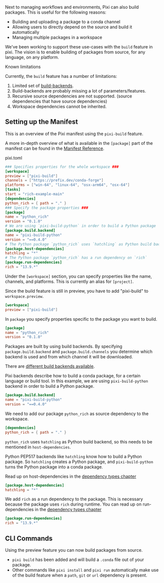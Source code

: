 Next to managing workflows and environments, Pixi can also build packages. This is useful for the following reasons:

- Building and uploading a package to a conda channel
- Allowing users to directly depend on the source and build it automatically
- Managing multiple packages in a workspace

We've been working to support these use-cases with the `build` feature in pixi. The vision is to enable building of packages from source, for any language, on any platform.

Known limitations

Currently, the `build` feature has a number of limitations:

1. Limited set of [build-backends](https://github.com/prefix-dev/pixi-build-backends).
1. Build-backends are probably missing a lot of parameters/features.
1. Recursive source dependencies are not supported. (source dependencies that have source dependencies)
1. Workspace dependencies cannot be inherited.

## Setting up the Manifest

This is an overview of the Pixi manifest using the `pixi-build` feature.

A more in-depth overview of what is available in the `[package]` part of the manifest can be found in the [Manifest Reference](../../reference/pixi_manifest/#the-package-section).

pixi.toml

```toml
### Specifies properties for the whole workspace ###
[workspace]
preview = ["pixi-build"]
channels = ["https://prefix.dev/conda-forge"]
platforms = ["win-64", "linux-64", "osx-arm64", "osx-64"]
[tasks]
start = "rich-example-main"
[dependencies]
python_rich = { path = "." }
### Specify the package properties ###
[package]
name = "python_rich"
version = "0.1.0"
# We are using `pixi-build-python` in order to build a Python package
[package.build.backend]
name = "pixi-build-python"
version = "==0.4.0"
# The Python package `python_rich` uses `hatchling` as Python build backend
[package.host-dependencies]
hatchling = "*"
# The Python package `python_rich` has a run dependency on `rich`
[package.run-dependencies]
rich = "13.9.*"

```

Under the `[workspace]` section, you can specify properties like the name, channels, and platforms. This is currently an alias for `[project]`.

Since the build feature is still in preview, you have to add "pixi-build" to `workspace.preview`.

```toml
[workspace]
preview = ["pixi-build"]

```

In `package` you specify properties specific to the package you want to build.

```toml
[package]
name = "python_rich"
version = "0.1.0"

```

Packages are built by using build backends. By specifying `package.build.backend` and `package.build.channels` you determine which backend is used and from which channel it will be downloaded.

There are [different build backends available](https://prefix-dev.github.io/pixi-build-backends/).

Pixi backends describe how to build a conda package, for a certain language or build tool. In this example, we are using `pixi-build-python` backend in order to build a Python package.

```toml
[package.build.backend]
name = "pixi-build-python"
version = "==0.4.0"

```

We need to add our package `python_rich` as source dependency to the workspace.

```toml
[dependencies]
python_rich = { path = "." }

```

`python_rich` uses `hatchling` as Python build backend, so this needs to be mentioned in `host-dependencies`.

Python PEP517 backends like `hatchling` know how to build a Python package. So `hatchling` creates a Python package, and `pixi-build-python` turns the Python package into a conda package.

Read up on host-dependencies in the [dependency types chapter](../dependency_types/#host-dependencies)

```toml
[package.host-dependencies]
hatchling = "*"

```

We add `rich` as a run dependency to the package. This is necessary because the package uses `rich` during runtime. You can read up on run-dependencies in the [dependency types chapter](../dependency_types/#dependencies-run-dependencies)

```toml
[package.run-dependencies]
rich = "13.9.*"

```

## CLI Commands

Using the preview feature you can now build packages from source.

- `pixi build` has been added and will build a `.conda` file out of your package.
- Other commands like `pixi install` and `pixi run` automatically make use of the build feature when a `path`, `git` or `url` dependency is present.
